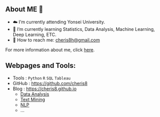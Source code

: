 <!--
**cheris8/cheris8** is a ✨ _special_ ✨ repository because its `README.md` (this file) appears on your GitHub profile.

Here are some ideas to get you started:

- 🔭 I’m currently working on ...
- 🌱 I’m currently learning ...
- 👯 I’m looking to collaborate on ...
- 🤔 I’m looking for help with ...
- 💬 Ask me about ...
- 📫 How to reach me: ...
- 😄 Pronouns: ...
- ⚡ Fun fact: ...
-->

## About ME 🤍

- ☁️ I’m currently attending Yonsei University.
- 📃 I’m currently learning Statistics, Data Analysis, Machine Learning, Deep Learning, ETC.
- 📩 How to reach me: cheris8h@gmail.com

For more information about me, click [here]().

## Webpages and Tools:

- Tools : `Python` `R` `SQL` `Tableau`
- GitHub : <https://github.com/cheris8>
- Blog : <https://cheris8.github.io>
  - [Data Analysis](https://cheris8.github.io/categories/#data-analysis)
  - [Text Mining](https://cheris8.github.io/categories/#text-mining)
  - [NLP](https://cheris8.github.io/categories/#natural-language-processing)
  - ...

